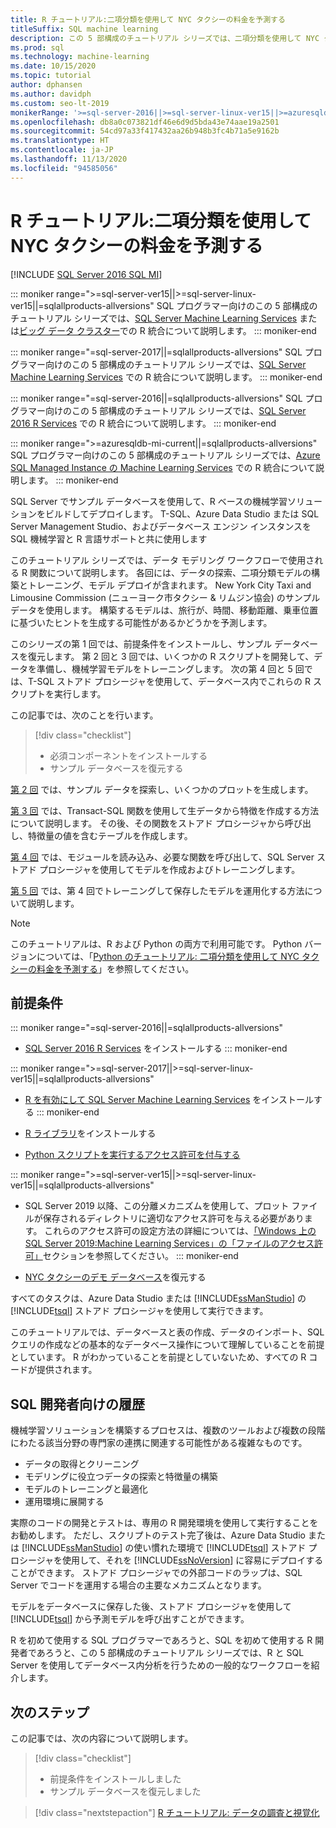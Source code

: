 ```yaml
---
title: R チュートリアル:二項分類を使用して NYC タクシーの料金を予測する
titleSuffix: SQL machine learning
description: この 5 部構成のチュートリアル シリーズでは、二項分類を使用して NYC タクシーの料金を予測するために、SQL 機械学習を使用して SQL Server ストアド プロシージャと T-SQL 関数に R コードを埋め込む方法について説明します。
ms.prod: sql
ms.technology: machine-learning
ms.date: 10/15/2020
ms.topic: tutorial
author: dphansen
ms.author: davidph
ms.custom: seo-lt-2019
monikerRange: '>=sql-server-2016||>=sql-server-linux-ver15||>=azuresqldb-mi-current||=sqlallproducts-allversions'
ms.openlocfilehash: db8a0c073821df46e6d9d5bda43e74aae19a2501
ms.sourcegitcommit: 54cd97a33f417432aa26b948b3fc4b71a5e9162b
ms.translationtype: HT
ms.contentlocale: ja-JP
ms.lasthandoff: 11/13/2020
ms.locfileid: "94585056"
---
```

# <a name="r-tutorial-predict-nyc-taxi-fares-with-binary-classification"></a>R チュートリアル:二項分類を使用して NYC タクシーの料金を予測する
[!INCLUDE [SQL Server 2016 SQL MI](../../includes/applies-to-version/sqlserver2016-asdbmi.md)]

::: moniker range=">=sql-server-ver15||>=sql-server-linux-ver15||=sqlallproducts-allversions"
SQL プログラマー向けのこの 5 部構成のチュートリアル シリーズでは、[SQL Server Machine Learning Services](../sql-server-machine-learning-services.md) または[ビッグ データ クラスター](../../big-data-cluster/machine-learning-services.md)での R 統合について説明します。
::: moniker-end

::: moniker range="=sql-server-2017||=sqlallproducts-allversions"
SQL プログラマー向けのこの 5 部構成のチュートリアル シリーズでは、[SQL Server Machine Learning Services](../sql-server-machine-learning-services.md) での R 統合について説明します。
::: moniker-end

::: moniker range="=sql-server-2016||=sqlallproducts-allversions"
SQL プログラマー向けのこの 5 部構成のチュートリアル シリーズでは、[SQL Server 2016 R Services](../sql-server-machine-learning-services.md) での R 統合について説明します。
::: moniker-end

::: moniker range=">=azuresqldb-mi-current||=sqlallproducts-allversions"
SQL プログラマー向けのこの 5 部構成のチュートリアル シリーズでは、[Azure SQL Managed Instance の Machine Learning Services](/azure/azure-sql/managed-instance/machine-learning-services-overview) での R 統合について説明します。
::: moniker-end

SQL Server でサンプル データベースを使用して、R ベースの機械学習ソリューションをビルドしてデプロイします。 T-SQL、Azure Data Studio または SQL Server Management Studio、およびデータベース エンジン インスタンスを SQL 機械学習と R 言語サポートと共に使用します

このチュートリアル シリーズでは、データ モデリング ワークフローで使用される R 関数について説明します。 各回には、データの探索、二項分類モデルの構築とトレーニング、モデル デプロイが含まれます。 New York City Taxi and Limousine Commission (ニューヨーク市タクシー & リムジン協会) のサンプル データを使用します。 構築するモデルは、旅行が、時間、移動距離、乗車位置に基づいたヒントを生成する可能性があるかどうかを予測します。

このシリーズの第 1 回では、前提条件をインストールし、サンプル データベースを復元します。 第 2 回と 3 回では、いくつかの R スクリプトを開発して、データを準備し、機械学習モデルをトレーニングします。 次の第 4 回と 5 回では、T-SQL ストアド プロシージャを使用して、データベース内でこれらの R スクリプトを実行します。

この記事では、次のことを行います。

> [!div class="checklist"]
> + 必須コンポーネントをインストールする
> + サンプル データベースを復元する

[第 2 回](r-taxi-classification-explore-data.md) では、サンプル データを探索し、いくつかのプロットを生成します。

[第 3 回](r-taxi-classification-create-features.md) では、Transact-SQL 関数を使用して生データから特徴を作成する方法について説明します。 その後、その関数をストアド プロシージャから呼び出し、特徴量の値を含むテーブルを作成します。

[第 4 回](r-taxi-classification-train-model.md) では、モジュールを読み込み、必要な関数を呼び出して、SQL Server ストアド プロシージャを使用してモデルを作成およびトレーニングします。

[第 5 回](r-taxi-classification-deploy-model.md) では、第 4 回でトレーニングして保存したモデルを運用化する方法について説明します。

> [!NOTE]
> このチュートリアルは、R および Python の両方で利用可能です。 Python バージョンについては、「[Python のチュートリアル: 二項分類を使用して NYC タクシーの料金を予測する](r-taxi-classification-introduction.md)」を参照してください。

## <a name="prerequisites"></a>前提条件

::: moniker range="=sql-server-2016||=sqlallproducts-allversions"
+ [SQL Server 2016 R Services](../install/sql-r-services-windows-install.md#verify-installation) をインストールする
::: moniker-end

::: moniker range=">=sql-server-2017||>=sql-server-linux-ver15||=sqlallproducts-allversions"
+ [R を有効にして SQL Server Machine Learning Services](../install/sql-machine-learning-services-windows-install.md#verify-installation) をインストールする
::: moniker-end

+ [R ライブラリ](../package-management/r-package-information.md)をインストールする

+ [Python スクリプトを実行するアクセス許可を付与する](../security/user-permission.md)

::: moniker range=">=sql-server-ver15||>=sql-server-linux-ver15||=sqlallproducts-allversions"
+ SQL Server 2019 以降、この分離メカニズムを使用して、プロット ファイルが保存されるディレクトリに適切なアクセス許可を与える必要があります。 これらのアクセス許可の設定方法の詳細については、[「Windows 上の SQL Server 2019:Machine Learning Services」の「ファイルのアクセス許可」](../install/sql-server-machine-learning-services-2019.md#file-permissions)セクションを参照してください。
::: moniker-end

+ [NYC タクシーのデモ データベース](demo-data-nyctaxi-in-sql.md)を復元する

すべてのタスクは、Azure Data Studio または [!INCLUDE[ssManStudio](../../includes/ssmanstudio-md.md)] の [!INCLUDE[tsql](../../includes/tsql-md.md)] ストアド プロシージャを使用して実行できます。

このチュートリアルでは、データベースと表の作成、データのインポート、SQL クエリの作成などの基本的なデータベース操作について理解していることを前提としています。 R がわかっていることを前提としていないため、すべての R コードが提供されます。

## <a name="background-for-sql-developers"></a>SQL 開発者向けの履歴

機械学習ソリューションを構築するプロセスは、複数のツールおよび複数の段階にわたる該当分野の専門家の連携に関連する可能性がある複雑なものです。

+ データの取得とクリーニング
+ モデリングに役立つデータの探索と特徴量の構築
+ モデルのトレーニングと最適化
+ 運用環境に展開する

実際のコードの開発とテストは、専用の R 開発環境を使用して実行することをお勧めします。 ただし、スクリプトのテスト完了後は、Azure Data Studio または [!INCLUDE[ssManStudio](../../includes/ssmanstudio-md.md)] の使い慣れた環境で [!INCLUDE[tsql](../../includes/tsql-md.md)] ストアド プロシージャを使用して、それを [!INCLUDE[ssNoVersion](../../includes/ssnoversion-md.md)] に容易にデプロイすることができます。 ストアド プロシージャでの外部コードのラップは、SQL Server でコードを運用する場合の主要なメカニズムとなります。

モデルをデータベースに保存した後、ストアド プロシージャを使用して [!INCLUDE[tsql](../../includes/tsql-md.md)] から予測モデルを呼び出すことができます。

R を初めて使用する SQL プログラマーであろうと、SQL を初めて使用する R 開発者であろうと、この 5 部構成のチュートリアル シリーズでは、R と SQL Server を使用してデータベース内分析を行うための一般的なワークフローを紹介します。

## <a name="next-steps"></a>次のステップ

この記事では、次の内容について説明します。

> [!div class="checklist"]
> + 前提条件をインストールしました
> + サンプル データベースを復元しました

> [!div class="nextstepaction"]
> [R チュートリアル: データの調査と視覚化](r-taxi-classification-explore-data.md)